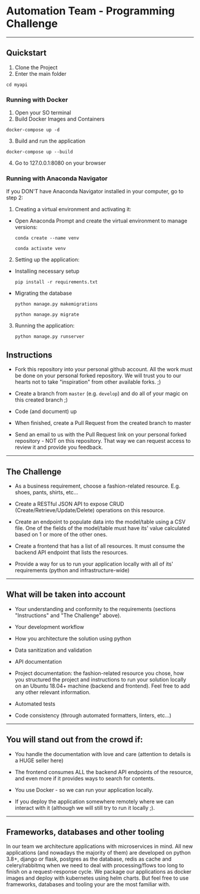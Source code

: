 # Automation Team - Programming Challenge

---

## Quickstart

1. Clone the Project
2. Enter the main folder
  ```
  cd myapi
  ```

### Running with Docker
1. Open your SO terminal
2. Build Docker Images and Containers
  ```
  docker-compose up -d
  ```

3. Build and run the application
  ```
  docker-compose up --build
  ```

4. Go to 127.0.0.1:8080 on your browser


### Running with Anaconda Navigator

If you DON'T have Anaconda Navigator installed in your computer, go to step 2:

1. Creating a virtual environment and activating it:
  - Open Anaconda Prompt and create the virtual environment to manage versions:
    ```
    conda create --name venv
    ```
    ```
    conda activate venv
    ```

2. Setting up the application:
  - Installing necessary setup
    ```
    pip install -r requirements.txt
    ```
  - Migrating the database
    ```
    python manage.py makemigrations
    ```
    ```
    python manage.py migrate
    ```

3. Running the application:
    ```
    python manage.py runserver
    ```

## Instructions

- Fork this repository into your personal github account. All the work must be done on your personal forked repository. We will trust you to our hearts not to take "inspiration" from other available forks. ;)

- Create a branch from `master` (e.g. `develop`) and do all of your magic on this created branch ;)

- Code (and document) up

- When finished, create a Pull Request from the created branch to master

- Send an email to us with the Pull Request link on your personal forked repository - NOT on this repository. That way we can request access to review it and provide you feedback.

---

## The Challenge

- As a business requirement, choose a fashion-related resource. E.g. shoes, pants, shirts, etc...

- Create a RESTful JSON API to expose CRUD (Create/Retrieve/Update/Delete) operations on this resource.

- Create an endpoint to populate data into the model/table using a CSV file. One of the fields of the model/table must have its' value calculated based on 1 or more of the other ones.

- Create a frontend that has a list of all resources. It must consume the backend API endpoint that lists the resources.

- Provide a way for us to run your application locally with all of its' requirements (python and infrastructure-wide)

---

## What will be taken into account

- Your understanding and conformity to the requirements (sections "Instructions" and "The Challenge" above).

- Your development workflow

- How you architecture the solution using python

- Data sanitization and validation

- API documentation

- Project documentation: the fashion-related resource you chose, how you structured the project and instructions to run your solution locally on an Ubuntu 18.04+ machine (backend and frontend). Feel free to add any other relevant information.

- Automated tests

- Code consistency (through automated formatters, linters, etc...)

---

## **You will stand out from the crowd if**:

- You handle the documentation with love and care (attention to details is a HUGE seller here)

- The frontend consumes ALL the backend API endpoints of the resource, and even more if it provides ways to search for contents.

- You use Docker - so we can run your application locally.

- If you deploy the application somewhere remotely where we can interact with it (although we will still try to run it locally ;).

---

## Frameworks, databases and other tooling

In our team we architecture applications with microservices in mind. All new applications (and nowadays the majority of them) are developed on python 3.8+, django or flask, postgres as the database, redis as cache and celery/rabbitmq when we need to deal with processing/flows too long to finish on a request-response cycle. We package our applications as docker images and deploy with kubernetes using helm charts. But feel free to use frameworks, databases and tooling your are the most familiar with.
